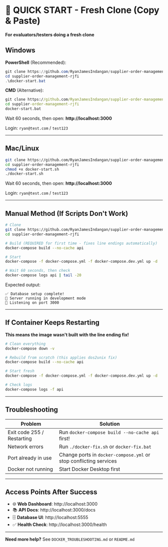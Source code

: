 # 🚀 QUICK START - Fresh Clone (Copy & Paste)

**For evaluators/testers doing a fresh clone**

## Windows

**PowerShell** (Recommended):
```powershell
git clone https://github.com/RyanJamesIndangan/supplier-order-management-rjfi.git
cd supplier-order-management-rjfi
.\docker-start.bat
```

**CMD** (Alternative):
```cmd
git clone https://github.com/RyanJamesIndangan/supplier-order-management-rjfi.git
cd supplier-order-management-rjfi
docker-start.bat
```

Wait 60 seconds, then open: **http://localhost:3000**

Login: `ryan@test.com` / `test123`

---

## Mac/Linux

```bash
git clone https://github.com/RyanJamesIndangan/supplier-order-management-rjfi.git
cd supplier-order-management-rjfi
chmod +x docker-start.sh
./docker-start.sh
```

Wait 60 seconds, then open: **http://localhost:3000**

Login: `ryan@test.com` / `test123`

---

## Manual Method (If Scripts Don't Work)

```bash
# Clone
git clone https://github.com/RyanJamesIndangan/supplier-order-management-rjfi.git
cd supplier-order-management-rjfi

# Build (REQUIRED for first time - fixes line endings automatically)
docker-compose build --no-cache api

# Start
docker-compose -f docker-compose.yml -f docker-compose.dev.yml up -d

# Wait 60 seconds, then check
docker-compose logs api | tail -20
```

Expected output:
```
✅ Database setup complete!
🚀 Server running in development mode
📡 Listening on port 3000
```

---

## If Container Keeps Restarting

**This means the image wasn't built with the line ending fix!**

```bash
# Clean everything
docker-compose down -v

# Rebuild from scratch (this applies dos2unix fix)
docker-compose build --no-cache api

# Start fresh
docker-compose -f docker-compose.yml -f docker-compose.dev.yml up -d

# Check logs
docker-compose logs -f api
```

---

## Troubleshooting

| Problem | Solution |
|---------|----------|
| Exit code 255 / Restarting | Run `docker-compose build --no-cache api` first! |
| Network errors | Run `./docker-fix.sh` or `docker-fix.bat` |
| Port already in use | Change ports in `docker-compose.yml` or stop conflicting services |
| Docker not running | Start Docker Desktop first |

---

## Access Points After Success

- 🌐 **Web Dashboard**: http://localhost:3000
- 📚 **API Docs**: http://localhost:3000/docs
- 🗄️ **Database UI**: http://localhost:5555
- ✅ **Health Check**: http://localhost:3000/health

---

**Need more help?** See `DOCKER_TROUBLESHOOTING.md` or `README.md`

